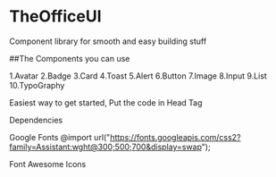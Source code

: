 # TheOfficeUI
 Component library for smooth and easy building stuff

##The Components you can use

1.Avatar
2.Badge
3.Card
4.Toast
5.Alert
6.Button
7.Image
8.Input
9.List
10.TypoGraphy


Easiest way to get started, 
Put the code in Head Tag

<link rel="stylesheet" href="https://the-office-ui.netlify.app/components/components.css" />
                             
Dependencies

Google Fonts
@import url("https://fonts.googleapis.com/css2?family=Assistant:wght@300;500;700&display=swap");

Font Awesome Icons

